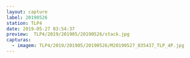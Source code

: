 ```yaml
---
layout: capture
label: 20190526
station: TLP4
date: 2019-05-27 03:54:37
preview:  TLP4/2019/201905/20190526/stack.jpg
capturas:
  - imagem: TLP4/2019/201905/20190526/M20190527_035437_TLP_4P.jpg
---
```

